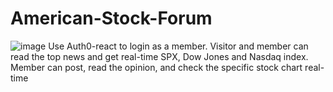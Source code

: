 # American-Stock-Forum
![image](https://user-images.githubusercontent.com/65690729/190419679-8d9418bd-157b-487d-a291-e2b6f784c3f1.png)
Use Auth0-react to login as a member.
Visitor and member can read the top news and get real-time SPX, Dow Jones and Nasdaq index.
Member can post, read the opinion, and check the specific stock chart real-time
